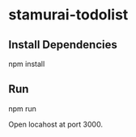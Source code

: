 # stamurai-todolist

## Install Dependencies
  npm install
  
## Run
  npm run

Open locahost at port 3000.
